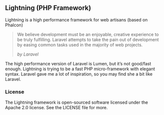 ## Lightning (PHP Framework)

Lightning is a high performance framework for web artisans (based on Phalcon)

> We believe development must be an enjoyable, creative experience to be
> truly fulfilling. Laravel attempts to take the pain out of development
> by easing common tasks used in the majority of web projects.
>
> *by Laravel*

The high performance version of Laravel is Lumen, but it’s not good/fast enough. Lightning is trying to be a fast PHP micro-framework with elegant syntax. Laravel gave me a lot of inspiration, so you may find she a bit like Laravel.

### License

The Lightning framework is open-sourced software licensed under the Apache 2.0 license.  See the LICENSE file for more.